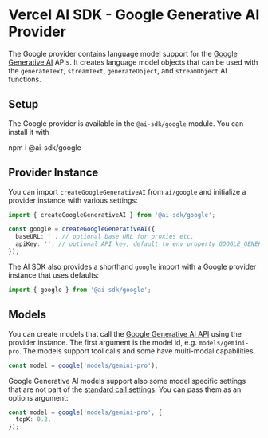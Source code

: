 # Vercel AI SDK - Google Generative AI Provider

The Google provider contains language model support for the [Google Generative AI](https://ai.google/discover/generativeai/) APIs.
It creates language model objects that can be used with the `generateText`, `streamText`, `generateObject`, and `streamObject` AI functions.

## Setup

The Google provider is available in the `@ai-sdk/google` module. You can install it with

npm i @ai-sdk/google

## Provider Instance

You can import `createGoogleGenerativeAI` from `ai/google` and initialize a provider instance with various settings:

```ts
import { createGoogleGenerativeAI } from '@ai-sdk/google';

const google = createGoogleGenerativeAI({
  baseURL: '', // optional base URL for proxies etc.
  apiKey: '', // optional API key, default to env property GOOGLE_GENERATIVE_AI_API_KEY
});
```

The AI SDK also provides a shorthand `google` import with a Google provider instance that uses defaults:

```ts
import { google } from '@ai-sdk/google';
```

## Models

You can create models that call the [Google Generative AI API](https://ai.google.dev/api/rest) using the provider instance.
The first argument is the model id, e.g. `models/gemini-pro`.
The models support tool calls and some have multi-modal capabilities.

```ts
const model = google('models/gemini-pro');
```

Google Generative AI models support also some model specific settings that are not part of the [standard call settings](/docs/ai-core/settings).
You can pass them as an options argument:

```ts
const model = google('models/gemini-pro', {
  topK: 0.2,
});
```
